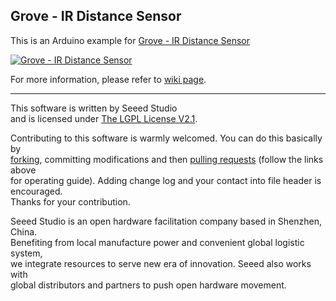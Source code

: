 Grove - IR Distance Sensor
--------------------------

This is an Arduino example for [Grove - IR Distance Sensor](http://www.seeedstudio.com/depot/grove-ir-distance-interrupter-p-1278.html?cPath=25_31)

[![Grove - IR Distance Sensor](http://www.seeedstudio.com/depot/bmz_cache/2/2b6e3716f71f1715910980968016da2f.image.114x85.jpg)](http://www.seeedstudio.com/depot/grove-ir-distance-interrupter-p-1278.html?cPath=25_31)

For more information, please refer to [wiki page](http://www.seeedstudio.com/wiki/Grove_-_IR_Distance_Interrupt).

----

This software is written by Seeed Studio<br>
and is licensed under [The LGPL License V2.1](http://www.seeedstudio.com/wiki/Grove_-_I2C_Motor_Driver_V1.1). 

Contributing to this software is warmly welcomed. You can do this basically by<br>
[forking](https://help.github.com/articles/fork-a-repo), committing modifications and then [pulling requests](https://help.github.com/articles/using-pull-requests) (follow the links above<br>
for operating guide). Adding change log and your contact into file header is encouraged.<br>
Thanks for your contribution.

Seeed Studio is an open hardware facilitation company based in Shenzhen, China. <br>
Benefiting from local manufacture power and convenient global logistic system, <br>
we integrate resources to serve new era of innovation. Seeed also works with <br>
global distributors and partners to push open hardware movement.<br>






